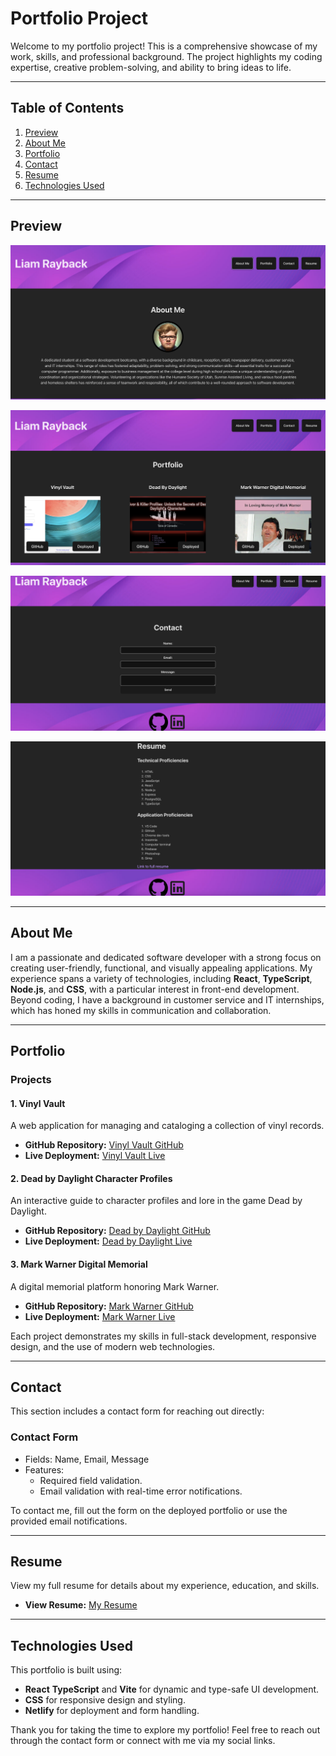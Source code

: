 # Portfolio Project

Welcome to my portfolio project! This is a comprehensive showcase of my work, skills, and professional background. The project highlights my coding expertise, creative problem-solving, and ability to bring ideas to life.

---

## **Table of Contents**

1. [Preview](#preview)
2. [About Me](#about-me)
3. [Portfolio](#portfolio)
4. [Contact](#contact)
5. [Resume](#resume)
6. [Technologies Used](#technologies-used)

---

## **Preview**

![About me page](src/images/screenshot-about-me.png)

![Portfolio](src/images/screenshot-portfolio.png)

![Contact](src/images/screenshot-contact.png)

![Resume](src/images/screenshot-resume.png)

---

## **About Me**

I am a passionate and dedicated software developer with a strong focus on creating user-friendly, functional, and visually appealing applications. My experience spans a variety of technologies, including **React**, **TypeScript**, **Node.js**, and **CSS**, with a particular interest in front-end development. Beyond coding, I have a background in customer service and IT internships, which has honed my skills in communication and collaboration.

---

## **Portfolio**

### **Projects**

#### 1. **Vinyl Vault**  
   A web application for managing and cataloging a collection of vinyl records.
   - **GitHub Repository:** [Vinyl Vault GitHub](https://github.com/KatanaFinKoi/Vinyl-Vault)  
   - **Live Deployment:** [Vinyl Vault Live](https://vinyl-vault-1.onrender.com)

#### 2. **Dead by Daylight Character Profiles**  
   An interactive guide to character profiles and lore in the game Dead by Daylight.
   - **GitHub Repository:** [Dead by Daylight GitHub](https://github.com/KatanaFinKoi/Dead-by-Daylight-project)  
   - **Live Deployment:** [Dead by Daylight Live](https://katanafinkoi.github.io/Dead-by-Daylight-project/)

#### 3. **Mark Warner Digital Memorial**  
   A digital memorial platform honoring Mark Warner.
   - **GitHub Repository:** [Mark Warner GitHub](https://github.com/KatanaFinKoi/Mark-Warner-Digital-Memorial)  
   - **Live Deployment:** [Mark Warner Live](https://mark-warner-digital-memorial.web.app/)

Each project demonstrates my skills in full-stack development, responsive design, and the use of modern web technologies.

---

## **Contact**

This section includes a contact form for reaching out directly:

### Contact Form
- Fields: Name, Email, Message
- Features:
  - Required field validation.
  - Email validation with real-time error notifications.

To contact me, fill out the form on the deployed portfolio or use the provided email notifications.

---

## **Resume**

View my full resume for details about my experience, education, and skills.  
- **View Resume:** [My Resume](https://docs.google.com/document/d/17l0d5-J0_HpLV334MfrZXLaSIqSylvKw9eUz8eV4-Gw/edit?usp=sharing)

---

## **Technologies Used**

This portfolio is built using:
- **React** **TypeScript** and **Vite** for dynamic and type-safe UI development.
- **CSS** for responsive design and styling.
- **Netlify** for deployment and form handling.

Thank you for taking the time to explore my portfolio! Feel free to reach out through the contact form or connect with me via my social links.
